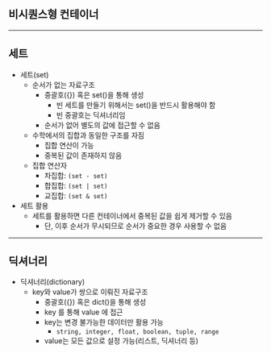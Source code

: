 ## 비시퀀스형 컨테이너

-----

## 세트



* 세트(set)
  * 순서가 없는 자료구조
    * 중괄호({}) 혹은 set()을 통해 생성
      * 빈 세트를 만들기 위해서는 set()을 반드시 활용해야 함
      * 빈 중괄호는 딕셔너리임
    * 순서가 없어 별도의 값에 접근할 수 없음
  * 수학에서의 집합과 동일한 구조를 자짐
    * 집합 연산이 가능
    * 중복된 값이 존재하지 않음
  * 집합 연산자
    * 차집합: `(set - set)`
    * 합집합: `(set | set)`
    * 교집합: `(set & set)`
* 세트 활용
  * 세트를 활용하면 다른 컨테이너에서 중복된 값을 쉽게 제거할 수 있음
    * 단, 이후 순서가 무시되므로 순서가 중요한 경우 사용할 수 없음





---

## 딕셔너리



* 딕셔너리(dictionary)
  * key와 value가 쌍으로 이뤄진 자료구조
    * 중괄호({}) 혹은 dict()을 통해 생성
    * key 를 통해 value 에 접근
    * key는 변경 불가능한 데이터만 활용 가능
      * `string, integer, float, boolean, tuple, range`
    * value는 모든 값으로 설정 가능(리스트, 딕셔너리 등)